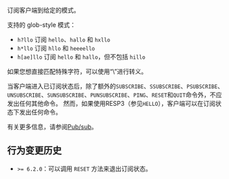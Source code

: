 订阅客户端到给定的模式。

支持的 glob-style 模式：

* `h?llo` 订阅 `hello`、`hallo` 和 `hxllo`
* `h*llo` 订阅 `hllo` 和 `heeeello`
* `h[ae]llo` 订阅 `hello` 和 `hallo`，但不包括 `hillo`

如果您想直接匹配特殊字符，可以使用“\”进行转义。

当客户端进入已订阅状态后，除了额外的`SUBSCRIBE`、`SSUBSCRIBE`、`PSUBSCRIBE`、`UNSUBSCRIBE`、`SUNSUBSCRIBE`、`PUNSUBSCRIBE`、`PING`、`RESET`和`QUIT`命令外，不应发出任何其他命令。
然而，如果使用RESP3（参见`HELLO`），客户端可以在订阅状态下发出任何命令。

有关更多信息，请参阅[Pub/sub](/docs/interact/pubsub/)。

## 行为变更历史

*   `>= 6.2.0`：可以调用 `RESET` 方法来退出订阅状态。
